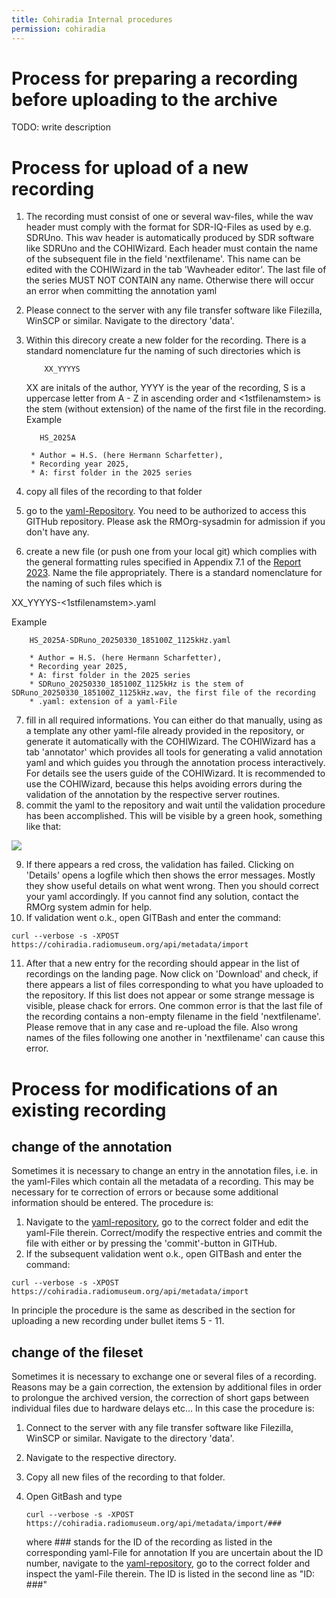 ```yaml
---
title: Cohiradia Internal procedures
permission: cohiradia
---
```


# Process for preparing a recording before uploading to the archive

TODO: write description


# Process for upload of  a new recording

1) The recording must consist of one or several wav-files, while the wav header must comply with the format for SDR-IQ-Files as used by e.g. SDRUno. This wav header is automatically produced by SDR software like SDRUno and the COHIWizard.
  Each header must contain the name of the subsequent file in the field 'nextfilename'. This name can be edited with the COHIWizard in the tab 'Wavheader editor'. The last file of the series MUST NOT CONTAIN any name. Otherwise there will occur an error when committing the annotation yaml
2) Please connect to the server with any file transfer software like Filezilla, WinSCP or similar. Navigate to the directory 'data'.
3) Within this direcory create a new folder for the recording. There is a standard nomenclature fur the naming of such directories which is
   
           XX_YYYYS
   
   XX are initals of the author, YYYY is the year of the recording, S is a uppercase letter from A - Z in ascending order and <1stfilenamstem> is the stem (without extension)
   of the name of the first file in the recording. Example
   
          HS_2025A
  
        * Author = H.S. (here Hermann Scharfetter), 
        * Recording year 2025, 
        * A: first folder in the 2025 series
        
4) copy all files of the recording to that folder
5) go to the [yaml-Repository](https://github.com/radiomuseum/cohiradia-metadata/commits/main/yaml). You need to be authorized to access this GITHub repository. Please ask the RMOrg-sysadmin for admission if you don't have any.
6) create a new file (or push one from your local git) which complies with the general formatting rules specified in Appendix 7.1 of the [Report 2023](https://cohiradia.radiomuseum.org/download/docs/Documentation/COHIRADIA_Report2023_dt.pdf). Name the file appropriately. There is a standard nomenclature for the naming of such files which is

  XX_YYYYS-<1stfilenamstem>.yaml

  Example
   
        HS_2025A-SDRuno_20250330_185100Z_1125kHz.yaml 
  
        * Author = H.S. (here Hermann Scharfetter), 
        * Recording year 2025, 
        * A: first folder in the 2025 series
        * SDRuno_20250330_185100Z_1125kHz is the stem of SDRuno_20250330_185100Z_1125kHz.wav, the first file of the recording
        * .yaml: extension of a yaml-File

7) fill in all required informations. You can either do that manually, using as a template any other yaml-file already provided in the repository, or generate it automatically with the COHIWizard. The COHIWizard has a tab 'annotator' which provides all tools for generating a valid annotation yaml and which guides you through the annotation process interactively. For details see the users guide of the COHIWizard. It is recommended to use the COHIWizard, because this helps avoiding errors during the validation of the annotation by the respective server routines.
8) commit the yaml to the repository and wait until the validation procedure has been accomplished. This will be visible by a green hook, something like that:

 <img src="https://cohiradia.radiomuseum.org/download/docs/Documentation/Ann_yaml_valid.PNG" /> 

9) If there appears a red cross, the validation has failed. Clicking on 'Details' opens a logfile which then shows the error messages. Mostly they show useful details on what went wrong. Then you should correct your yaml accordingly. If you cannot find any solution, contact the RMOrg system admin for help.
10) If validation went o.k., open GITBash and enter the command:

  `curl --verbose -s -XPOST https://cohiradia.radiomuseum.org/api/metadata/import`

11) After that a new entry for the recording should appear in the list of recordings on the landing page. Now click on 'Download' and check, if there appears a list of files corresponding to what you have uploaded to the repository. If this list does not appear or some strange message is visible, please chack for errors. One common error is that the last file of the recording contains a non-empty filename in the field 'nextfilename'. Please remove that in any case and re-upload the file. Also wrong names of the files following one another in 'nextfilename' can cause this error.

# Process for modifications of  an existing recording

## change of the annotation
Sometimes it is necessary to change an entry in the annotation files, i.e. in the yaml-Files which contain all the metadata of a recording. This may be necessary for te correction of errors or because some additional information should be entered. The procedure is:

1) Navigate to the [yaml-repository](https://github.com/radiomuseum/cohiradia-metadata/tree/main/yaml), go to the correct folder and edit the yaml-File therein. Correct/modify the respective entries and commit the file with either <ctrl-S> or by pressing the 'commit'-button in GITHub.
2) If the subsequent validation went o.k., open GITBash and enter the command:

  `curl --verbose -s -XPOST https://cohiradia.radiomuseum.org/api/metadata/import`

In principle the procedure is the same as described in the section for uploading a new recording under bullet items 5 - 11.


## change of the fileset
Sometimes it is necessary to exchange one or several files of a recording. Reasons may be a gain correction, the extension by additional files in order to prolongue the archived version, the correction of short gaps between individual files due to hardware delays etc...
In this case the procedure is:

1) Connect to the server with any file transfer software like Filezilla, WinSCP or similar. Navigate to the directory 'data'.
2) Navigate to the respective directory.
3) Copy all new files of the recording to that folder.
4) Open GitBash and type
   
   `curl --verbose -s -XPOST https://cohiradia.radiomuseum.org/api/metadata/import/###`
   
   where ### stands for the ID of the recording as listed in the corresponding yaml-File for annotation
If you are uncertain about the ID number, navigate to the [yaml-repository](https://github.com/radiomuseum/cohiradia-metadata/tree/main/yaml), go to the correct folder and inspect the yaml-File therein. The ID is listed in the second line as "ID: ###"

